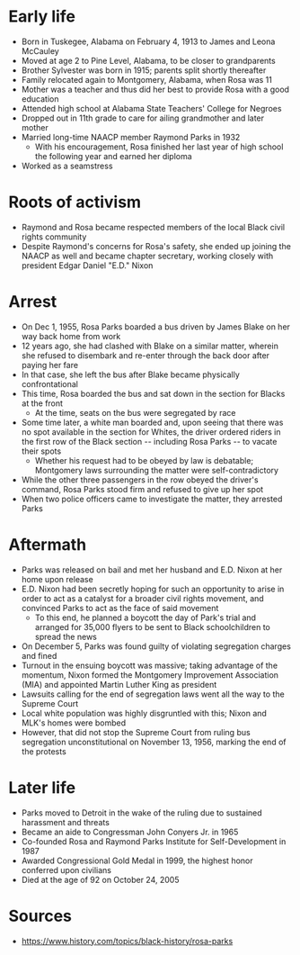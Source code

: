 # Early life

- Born in Tuskegee, Alabama on February 4, 1913 to James and Leona McCauley
- Moved at age 2 to Pine Level, Alabama, to be closer to grandparents
- Brother Sylvester was born in 1915; parents split shortly thereafter
- Family relocated again to Montgomery, Alabama, when Rosa was 11
- Mother was a teacher and thus did her best to provide Rosa with a good education
- Attended high school at Alabama State Teachers' College for Negroes
- Dropped out in 11th grade to care for ailing grandmother and later mother
- Married long-time NAACP member Raymond Parks in 1932
	- With his encouragement, Rosa finished her last year of high school the following year and earned her diploma
- Worked as a seamstress

# Roots of activism

- Raymond and Rosa became respected members of the local Black civil rights community
- Despite Raymond's concerns for Rosa's safety, she ended up joining the NAACP as well and became chapter secretary, working closely with president Edgar Daniel "E.D." Nixon

# Arrest

- On Dec 1, 1955, Rosa Parks boarded a bus driven by James Blake on her way back home from work
- 12 years ago, she had clashed with Blake on a similar matter, wherein she refused to disembark and re-enter through the back door after paying her fare
- In that case, she left the bus after Blake became physically confrontational
- This time, Rosa boarded the bus and sat down in the section for Blacks at the front
	- At the time, seats on the bus were segregated by race
- Some time later, a white man boarded and, upon seeing that there was no spot available in the section for Whites, the driver ordered riders in the first row of the Black section -- including Rosa Parks -- to vacate their spots
	- Whether his request had to be obeyed by law is debatable; Montgomery laws surrounding the matter were self-contradictory
- While the other three passengers in the row obeyed the driver's command, Rosa Parks stood firm and refused to give up her spot
- When two police officers came to investigate the matter, they arrested Parks

# Aftermath

- Parks was released on bail and met her husband and E.D. Nixon at her home upon release
- E.D. Nixon had been secretly hoping for such an opportunity to arise in order to act as a catalyst for a broader civil rights movement, and convinced Parks to act as the face of said movement
	- To this end, he planned a boycott the day of Park's trial and arranged for 35,000 flyers to be sent to Black schoolchildren to spread the news
- On December 5, Parks was found guilty of violating segregation charges and fined
- Turnout in the ensuing boycott was massive; taking advantage of the momentum, Nixon formed the Montgomery Improvement Association (MIA) and appointed Martin Luther King as president
- Lawsuits calling for the end of segregation laws went all the way to the Supreme Court
- Local white population was highly disgruntled with this; Nixon and MLK's homes were bombed
- However, that did not stop the Supreme Court from ruling bus segregation unconstitutional on November 13, 1956, marking the end of the protests 

# Later life

- Parks moved to Detroit in the wake of the ruling due to sustained harassment and threats
- Became an aide to Congressman John Conyers Jr. in 1965
- Co-founded Rosa and Raymond Parks Institute for Self-Development in 1987
- Awarded Congressional Gold Medal in 1999, the highest honor conferred upon civilians
- Died at the age of 92 on October 24, 2005

# Sources

- https://www.history.com/topics/black-history/rosa-parks